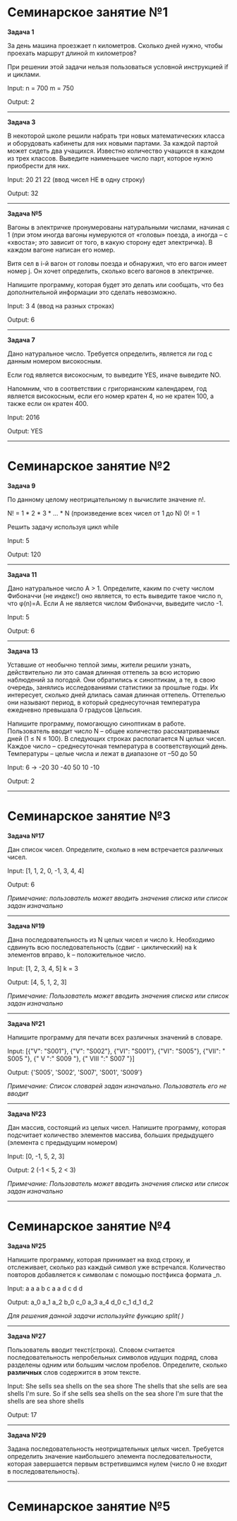 # Семинарское занятие №1

**Задача 1**

За день машина проезжает n километров. Сколько дней нужно, чтобы проехать маршрут длиной m километров? 
  
При решении этой задачи нельзя пользоваться условной инструкцией if и циклами.


Input:
n = 700
m = 750

Output:
2
____________
**Задача 3**

В некоторой школе решили набрать три новых математических класса и оборудовать кабинеты для них новыми партами. За каждой партой может сидеть два учащихся. Известно количество учащихся в каждом из трех классов. Выведите наименьшее число парт, которое нужно приобрести для них.

Input: 20 21 22 (ввод чисел НЕ в одну строку)

Output: 32
___________

**Задача №5**

Вагоны в электричке пронумерованы натуральными числами, начиная с 1 
(при этом иногда вагоны нумеруются от «головы» поезда, а иногда – с «хвоста»;
это зависит от того, в какую сторону едет электричка). В каждом вагоне написан
его номер.

Витя сел в i-й вагон от головы поезда и обнаружил, что его вагон имеет номер j.
Он хочет определить, сколько всего вагонов в электричке.

Напишите программу, которая будет это делать или сообщать, что без дополнительной информации это сделать невозможно.

Input: 3 4 (ввод на разных строках)

Output: 6
___________________

**Задача 7**


Дано натуральное число. Требуется определить, является ли год с данным номером високосным.

Если год является високосным, то выведите YES, иначе выведите NO.
 
Напомним, что в соответствии с григорианским календарем, год является високосным, если его номер кратен 4, но не кратен 100, а также если он кратен 400.

Input: 2016

Output: YES

______________

# Семинарское занятие №2

**Задача 9**

По данному целому неотрицательному n вычислите
значение n!. 

N! = 1 * 2 * 3 * … * N (произведение всех
чисел от 1 до N) 0! = 1

Решить задачу используя цикл
while

Input: 5

Output: 120 
_________

**Задача 11**

Дано натуральное число A > 1. Определите, каким по счету числом Фибоначчи (не индекс!)
оно является, то есть выведите такое число n, что φ(n)=A. Если А не является числом Фибоначчи, выведите число -1.

Input:  5

Output: 6 
__________________

**Задача 13**

Уставшие от необычно теплой зимы, жители решили узнать, действительно ли это самая длинная оттепель за всю историю наблюдений за погодой. Они обратились к синоптикам, а те, в свою очередь, занялись исследованиями статистики за прошлые годы. Их интересует, сколько дней длилась самая длинная оттепель. Оттепелью они называют период, в который среднесуточная температура ежедневно превышала
0 градусов Цельсия. 

Напишите программу, помогающую синоптикам в работе.
Пользователь вводит число N – общее количество
рассматриваемых дней (1 ≤ N ≤ 100). В следующих строках располагается N целых чисел.
Каждое число – среднесуточная температура в
соответствующий день. Температуры – целые числа и лежат в диапазоне от –50 до 50

Input: 6 -> -20 30 -40 50 10 -10

Output: 2
____________

# Семинарское занятие №3

**Задача №17**

 Дан список чисел. Определите, сколько в нем встречается различных чисел.

Input: [1, 1, 2, 0, -1, 3, 4, 4]

Output: 6

*Примечание: пользователь может вводить значения
списка или список задан изначально*
_____

**Задача №19**

Дана последовательность из N целых чисел и число
k. Необходимо сдвинуть всю последовательность
(сдвиг - циклический) на k элементов вправо, k –
положительное число.

Input: [1, 2, 3, 4, 5]    k = 3

Output: [4, 5, 1, 2, 3]

*Примечание: Пользователь может вводить значения
списка или список задан изначально*
_________

**Задача №21** 

Напишите программу для печати всех различных значений в словаре.

Input: [{"V": "S001"}, {"V": "S002"}, {"VI": "S001"},
{"VI": "S005"}, {"VII": " S005 "}, {" V ":" S009 "}, {" VIII
":" S007 "}]

Output: {'S005', 'S002', 'S007', 'S001', 'S009'}

*Примечание: Список словарей задан изначально. Пользователь его не вводит*
_____________________

**Задача №23** 

Дан массив, состоящий из целых чисел. Напишите программу, которая подсчитает количество
элементов массива, больших предыдущего (элемента с предыдущим номером)

Input: [0, -1, 5, 2, 3]

Output: 2 (-1 < 5, 2 < 3)

*Примечание: Пользователь может вводить значения списка или список задан изначально*
______________


# Семинарское занятие №4

**Задача №25**

Напишите программу, которая принимает на вход строку, и отслеживает, сколько раз 
каждый символ уже встречался. Количество повторов добавляется к символам с помощью 
постфикса формата _n.

Input: a a a b c a a d c d d

Output: a_0 a_1 a_2 b_0 c_0 a_3 a_4 d_0 c_1 d_1 d_2

*Для решения данной задачи используйте функцию split( )*
__________________

**Задача №27**

Пользователь вводит текст(строка). Словом считается
последовательность непробельных символов идущих
подряд, слова разделены одним или большим числом
пробелов. Определите, сколько **различных** слов
содержится в этом тексте.

Input: 
She sells sea shells on the sea shore The shells
that she sells are sea shells I'm sure. So if she sells sea
shells on the sea shore I'm sure that the shells are sea
shore shells

Output: 17
______________________
**Задача №29**

Задана последовательность
неотрицательных целых чисел. Требуется определить
значение наибольшего элемента
последовательности, которая завершается первым
встретившимся нулем (число 0 не входит в
последовательность).
_________________________

# Семинарское занятие №5

